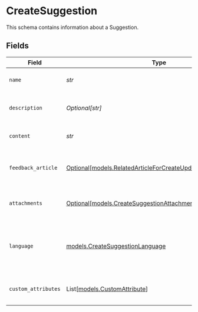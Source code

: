 # CreateSuggestion

This schema contains information about a Suggestion.


## Fields

| Field                                                                                                                        | Type                                                                                                                         | Required                                                                                                                     | Description                                                                                                                  |
| ---------------------------------------------------------------------------------------------------------------------------- | ---------------------------------------------------------------------------------------------------------------------------- | ---------------------------------------------------------------------------------------------------------------------------- | ---------------------------------------------------------------------------------------------------------------------------- |
| `name`                                                                                                                       | *str*                                                                                                                        | :heavy_check_mark:                                                                                                           | The name of the Suggestion.                                                                                                  |
| `description`                                                                                                                | *Optional[str]*                                                                                                              | :heavy_minus_sign:                                                                                                           | The description of the Suggestion.                                                                                           |
| `content`                                                                                                                    | *str*                                                                                                                        | :heavy_check_mark:                                                                                                           | The content of the Suggestion.                                                                                               |
| `feedback_article`                                                                                                           | [Optional[models.RelatedArticleForCreateUpdateDeleteSuggestion]](../models/relatedarticleforcreateupdatedeletesuggestion.md) | :heavy_minus_sign:                                                                                                           | The Article that the Suggestion was created for.                                                                             |
| `attachments`                                                                                                                | [Optional[models.CreateSuggestionAttachments]](../models/createsuggestionattachments.md)                                     | :heavy_minus_sign:                                                                                                           | Details of Attachments for the Suggestion.                                                                                   |
| `language`                                                                                                                   | [models.CreateSuggestionLanguage](../models/createsuggestionlanguage.md)                                                     | :heavy_check_mark:                                                                                                           | The knowledge base language in which the Suggestion is created.                                                              |
| `custom_attributes`                                                                                                          | List[[models.CustomAttribute](../models/customattribute.md)]                                                                 | :heavy_minus_sign:                                                                                                           | The Custom Attributes of the Suggestion.                                                                                     |